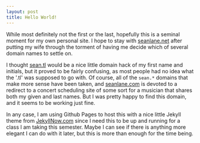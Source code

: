 ```yaml
---
layout: post
title: Hello World!
---
```


While most definitely not the first or the last, hopefully this is a seminal moment for my own personal site. I hope to stay with [seanlane.net](http://seanlane.net) after putting my wife through the torment of having me decide which of several domain names to settle on. 

I thought [sean.tl](http://sean.tl) would be a nice little domain hack of my first name and initials, but it proved to be fairly confusing, as most people had no idea what the '.tl' was supposed to go with. Of course, all of the `sean.*` domains that make more sense have been taken, and [seanlane.com](http://seanlane.com) is devoted to a redirect to a concert scheduling site of some sort for a musician that shares both my given and last names. But I was pretty happy to find this domain, and it seems to be working just fine.

In any case, I am using Github Pages to host this with a nice little Jekyll theme from [JekyllNow.com](http://jekyllnow.com) since I need this to be up and running for a class I am taking this semester. Maybe I can see if there is anything more elegant I can do with it later, but this is more than enough for the time being.